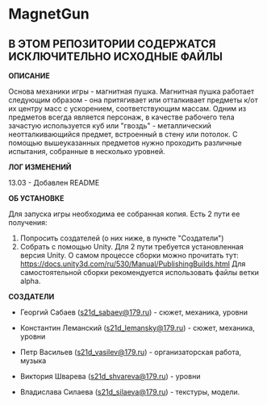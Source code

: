 MagnetGun
=============================================================
В ЭТОМ РЕПОЗИТОРИИ СОДЕРЖАТСЯ ИСКЛЮЧИТЕЛЬНО ИСХОДНЫЕ ФАЙЛЫ
-------------------------------------------------------------

**ОПИСАНИЕ**

Основа механики игры - магнитная пушка. Магнитная пушка работает следующим образом - она притягивает или отталкивает 
предметы к/от их центру масс с ускорением, соответствующим
массам. Одним из предметов всегда является персонаж, в качестве рабочего тела зачастую используется куб или "гвоздь" - металлический неотталкивающийся предмет, встроенный в стену
или потолок. С помощью вышеуказанных предметов нужно проходить
различные испытания, собранные в несколько уровней. 


**ЛОГ ИЗМЕНЕНИЙ**

13.03 - Добавлен README


**ОБ УСТАНОВКЕ**

Для запуска игры необходима ее собранная копия. Есть 2 пути
ее получения:
1. Попросить создателей (о них ниже, в пункте "Создатели")
2. Собрать с помощью Unity.
Для 2 пути требуется установленная версия Unity.
О самом процессе сборки можно прочитать тут:
https://docs.unity3d.com/ru/530/Manual/PublishingBuilds.html
Для самостоятельной сборки рекомендуется использовать файлы
ветки alpha. 

**СОЗДАТЕЛИ**

- Георгий Сабаев (s21d_sabaev@179.ru) - cюжет, механика, уровни

- Константин Леманский (s21d_lemansky@179.ru) - cюжет, механика, уровни

- Петр Васильев (s21d_vasilev@179.ru) - организаторская работа, музыка

- Виктория Шварева (s21d_shvareva@179.ru) - уровни

- Владислава Силаева (s21d_silaeva@179.ru) - текстуры, модели.
